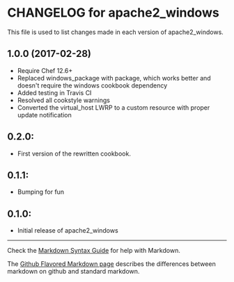 # CHANGELOG for apache2_windows

This file is used to list changes made in each version of apache2_windows.

## 1.0.0 (2017-02-28)

- Require Chef 12.6+
- Replaced windows_package with package, which works better and doesn't require the windows cookbook dependency
- Added testing in Travis CI
- Resolved all cookstyle warnings
- Converted the virtual_host LWRP to a custom resource with proper update notification 

## 0.2.0:

* First version of the rewritten cookbook.

## 0.1.1:

* Bumping for fun

## 0.1.0:

* Initial release of apache2_windows

- - -
Check the [Markdown Syntax Guide](http://daringfireball.net/projects/markdown/syntax) for help with Markdown.

The [Github Flavored Markdown page](http://github.github.com/github-flavored-markdown/) describes the differences between markdown on github and standard markdown.

